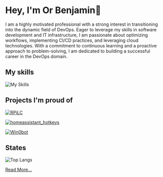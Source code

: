 # Hey, I'm Or Benjamin👋

I am a highly motivated professional with a strong interest in transitioning into the dynamic field of DevOps. Eager to leverage my skills in software development and IT infrastructure, I am passionate about optimizing workflows, implementing CI/CD practices, and leveraging cloud technologies. With a commitment to continuous learning and a proactive approach to problem-solving, I am dedicated to building a successful career in the DevOps domain.

## My skills

![My Skills](https://skillicons.dev/icons?i=js,ts,rust,kubernetes,docker,linux,vue,vscode,git,html,css,wasm,powershell,raspberrypi,nodejs,electron&perline=4)

## Projects I'm proud of

[![RPiLC](https://github-readme-stats.vercel.app/api/pin/?username=winor&repo=rpilc)](https://github.com/winor/rpilc)

[![homeassistant_hotkeys](https://github-readme-stats.vercel.app/api/pin/?username=winor&repo=homeassistant_hotkeys)](https://github.com/Winor/homeassistant_hotkeys)

[![Win0bot](https://github-readme-stats.vercel.app/api/pin/?username=winor&repo=win0bot)](https://github.com/winor/Win0bot)

## States

![Top Langs](https://github-readme-stats.vercel.app/api/top-langs/?username=winor&hide_progress=true)

[Read More...](assets/OR_BENJAMIN.pdf)
